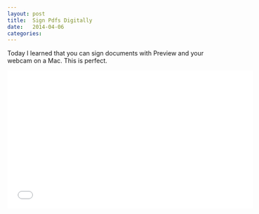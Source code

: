 ```yaml
---
layout: post
title:  Sign Pdfs Digitally
date:   2014-04-06
categories:
---
```


Today I learned that you can sign documents with Preview and your webcam on a Mac. This is perfect.

<iframe width="560" height="315" src="//www.youtube.com/embed/HcwJzt1Jb8Q" frameborder="0" allowfullscreen></iframe>


